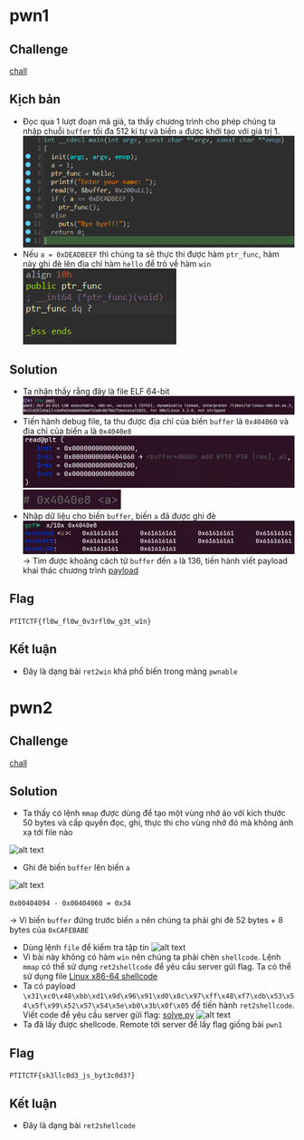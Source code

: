 # pwn1
## Challenge

[chall](https://github.com/nhh9905/CTF/blob/main/PTITCTF%202024/Semi-final/Pwnable/pwn1/chall)
## Kịch bản
- Đọc qua 1 lượt đoạn mã giả, ta thấy chương trình cho phép chúng ta nhập chuỗi `buffer` tối đa 512 kí tự và biến `a` được khởi tạo với giá trị 1.
![alt text](https://github.com/nhh9905/CTF/blob/main/PTITCTF%202024/Semi-final/Pwnable/image-1.png)
- Nếu `a = 0xDEADBEEF` thì chúng ta sẽ thực thi được hàm `ptr_func`, hàm này ghi đè lên địa chỉ hàm `hello` để trỏ về hàm `win`
![alt text](https://github.com/nhh9905/CTF/blob/main/PTITCTF%202024/Semi-final/Pwnable/image-2.png)
## Solution
- Ta nhận thấy rằng đây là file ELF 64-bit
![alt text](https://github.com/nhh9905/CTF/blob/main/PTITCTF%202024/Semi-final/Pwnable/image-3.png)
- Tiến hành debug file, ta thu được địa chỉ của biến `buffer` là `0x404060` và địa chỉ của biến `a` là `0x4040e8`
![alt text](https://github.com/nhh9905/CTF/blob/main/PTITCTF%202024/Semi-final/Pwnable/image-4.png)
![alt text](https://github.com/nhh9905/CTF/blob/main/PTITCTF%202024/Semi-final/Pwnable/image-5.png)
- Nhập dữ liệu cho biến `buffer`, biến `a` đã được ghi đè
![alt text](https://github.com/nhh9905/CTF/blob/main/PTITCTF%202024/Semi-final/Pwnable/image-6.png)
-> Tìm được khoảng cách từ `buffer` đến `a` là 136, tiến hành viết payload khai thác chương trình
[payload](https://github.com/nhh9905/CTF/blob/main/PTITCTF%202024/Semi-final/Pwnable/pwn1/solution/solve.py)
## Flag
```PTITCTF{fl0w_fl0w_0v3rfl0w_g3t_w1n}```
## Kết luận
- Đây là dạng bài `ret2win` khá phổ biến trong mảng `pwnable`
# pwn2
## Challenge

[chall](https://github.com/nhh9905/CTF/blob/main/PTITCTF%202024/Semi-final/Pwnable/pwn2/chall)
## Solution
- Ta thấy có lệnh `mmap` được dùng để tạo một vùng nhớ ảo với kích thước 50 bytes và cấp quyền đọc, ghi, thực thi cho vùng nhớ đó mà không ánh xạ tới file nào

![alt text](https://github.com/nhh9905/CTF/blob/main/PTITCTF%202024/Semi-final/Pwnable/image-8.png)
- Ghi đè biến `buffer` lên biến `a`

![alt text](https://github.com/nhh9905/CTF/blob/main/PTITCTF%202024/Semi-final/Pwnable/image-9.png)

`0x00404094 - 0x00404060 = 0x34`

-> Vì biến `buffer` đứng trước biến `a` nên chúng ta phải ghi đè 52 bytes + 8 bytes của `0xCAFEBABE`
- Dùng lệnh `file` để kiểm tra tập tin
![alt text](https://github.com/nhh9905/CTF/blob/main/PTITCTF%202024/Semi-final/Pwnable/image-10.png)
- Vì bài này không có hàm `win` nên chúng ta phải chèn `shellcode`. Lệnh `mmap` có thể sử dụng `ret2shellcode` để yêu cầu server gửi flag. Ta có thể sử dụng file [Linux x86-64 shellcode](https://shell-storm.org/shellcode/files/shellcode-806.html)
- Ta có payload `\x31\xc0\x48\xbb\xd1\x9d\x96\x91\xd0\x8c\x97\xff\x48\xf7\xdb\x53\x54\x5f\x99\x52\x57\x54\x5e\xb0\x3b\x0f\x05` để tiến hành `ret2shellcode`. Viết code để yêu cầu server gửi flag: 
[solve.py](https://github.com/nhh9905/CTF/blob/main/PTITCTF%202024/Semi-final/Pwnable/pwn2/solution/solve.py)
![alt text](https://github.com/nhh9905/CTF/blob/main/PTITCTF%202024/Semi-final/Pwnable/image-11.png)
- Ta đã lấy được shellcode. Remote tới server để lấy flag giống bài `pwn1`
## Flag
```PTITCTF{sk3llc0d3_js_byt3c0d3?}```
## Kết luận
- Đây là dạng bài `ret2shellcode`